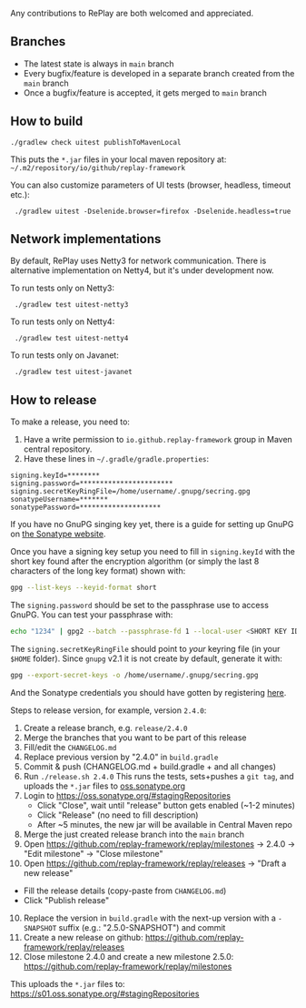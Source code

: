 Any contributions to RePlay are both welcomed and appreciated.

## Branches

- The latest state is always in `main` branch
- Every bugfix/feature is developed in a separate branch created from the `main` branch
- Once a bugfix/feature is accepted, it gets merged to `main` branch


## How to build

    ./gradlew check uitest publishToMavenLocal

This puts the `*.jar` files in your local maven repository at: `~/.m2/repository/io/github/replay-framework`

You can also customize parameters of UI tests (browser, headless, timeout etc.):

     ./gradlew uitest -Dselenide.browser=firefox -Dselenide.headless=true

## Network implementations

By default, RePlay uses Netty3 for network communication. 
There is alternative implementation on Netty4, but it's under development now. 

To run tests only on Netty3:

     ./gradlew test uitest-netty3

To run tests only on Netty4:

     ./gradlew test uitest-netty4

To run tests only on Javanet:

     ./gradlew test uitest-javanet

## How to release

To make a release, you need to:
1. Have a write permission to `io.github.replay-framework` group in Maven central repository.
2. Have these lines in `~/.gradle/gradle.properties`:

```
signing.keyId=********
signing.password=***********************
signing.secretKeyRingFile=/home/username/.gnupg/secring.gpg
sonatypeUsername=*******
sonatypePassword=********************
```

If you have no GnuPG singing key yet, there is a guide for setting up GnuPG on [the Sonatype website](https://central.sonatype.org/publish/requirements/gpg).

Once you have a signing key setup you need to fill in `signing.keyId` with the short key found after the encryption algorithm (or simply the last 8 characters of the long key format) shown with:

```sh
gpg --list-keys --keyid-format short
```

The `signing.password` should be set to the passphrase use to access GnuPG. You can test your passphrase with:

```sh
echo "1234" | gpg2 --batch --passphrase-fd 1 --local-user <SHORT KEY ID> -as - > /dev/null && echo "Passphrase correct"
```

The `signing.secretKeyRingFile` should point to *your* keyring file (in your `$HOME` folder).
Since `gnupg` v2.1 it is not create by default, generate it with:

```sh
gpg --export-secret-keys -o /home/username/.gnupg/secring.gpg
```

And the Sonatype credentials you should have gotten by registering [here](https://central.sonatype.org).


Steps to release version, for example, version `2.4.0`:

1. Create a release branch, e.g. `release/2.4.0`
2. Merge the branches that you want to be part of this release
3. Fill/edit the `CHANGELOG.md`
4. Replace previous version by "2.4.0" in `build.gradle`
5. Commit & push (CHANGELOG.md + build.gradle + and all changes)
6. Run `./release.sh 2.4.0`  This runs the tests, sets+pushes a `git tag`, and uploads the `*.jar` files to [oss.sonatype.org](https://oss.sonatype.org)
7. Login to https://oss.sonatype.org/#stagingRepositories
   * Click "Close", wait until "release" button gets enabled (~1-2 minutes)
   * Click "Release" (no need to fill description)
   * After ~5 minutes, the new jar will be available in Central Maven repo
8. Merge the just created release branch into the `main` branch
9. Open https://github.com/replay-framework/replay/milestones -> 2.4.0 -> "Edit milestone" -> "Close milestone"
10. Open https://github.com/replay-framework/replay/releases -> "Draft a new release"
   * Fill the release details (copy-paste from `CHANGELOG.md`)
   * Click "Publish release"
10. Replace the version in `build.gradle` with the next-up version with a `-SNAPSHOT` suffix (e.g.: "2.5.0-SNAPSHOT") and commit
11. Create a new release on github: https://github.com/replay-framework/replay/releases
12. Close milestone 2.4.0 and create a new milestone 2.5.0: https://github.com/replay-framework/replay/milestones

This uploads the `*.jar` files to: https://s01.oss.sonatype.org/#stagingRepositories
